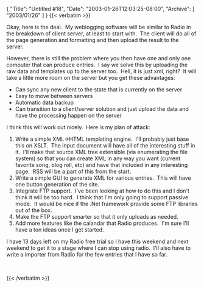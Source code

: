 {
  "Title": "Untitled #18",
  "Date": "2003-01-26T12:03:25-08:00",
  "Archive": [
    "2003/01/26"
  ]
}
{{< verbatim >}}
<P>Okay, here is the deal.&nbsp; My weblogging software will be similar to Radio in the breakdown of client server, at least to start with.&nbsp; The client will do all of the page generation and formatting and then upload the result to the server.&nbsp; </P>
<P>However, there is still the problem where you then have one and only one computer that can produce entries.&nbsp; I say we solve this by uploading the raw data and templates up to the server too.&nbsp; Hell, it is just xml, right?&nbsp; It will take a little more room on the server but you get these advantages:</P>
<UL>
<LI>Can sync any new client to the state that is currently on the server 
<LI>Easy to move between servers 
<LI>Automatic data backup 
<LI>Can transition to a client/server solution and just upload the data and have the processing happen on the server</LI></UL>
<P>I think this will work out nicely.&nbsp; Here is my plan of attack:</P>
<OL>
<LI>Write a simple XML-&gt;HTML templating engine.&nbsp; I'll probably just base this on XSLT.&nbsp; The input document will have all of the interesting stuff in it.&nbsp; I'll make that source&nbsp;XML tree&nbsp;extensible (via enumerating the file system) so that you can create XML in any way you want (current favorite song, blog roll, etc) and have that included in any interesting page.&nbsp; RSS will be a part of this from the start.
<LI>Write a simple GUI to generate XML for various entries.&nbsp; This will have one button generation of the site.
<LI>Integrate FTP support.&nbsp; I've been looking at how to do this and I don't think it will be&nbsp;too hard.&nbsp; I think that I'm only going to support passive mode.&nbsp; It would be nice if the .Net framework provide some FTP libraries out of the box.
<LI>Make the FTP support smarter so that it only uploads as needed.
<LI>Add more features like the calandar that Radio produces.&nbsp; I'm sure I'll have a ton ideas once I get started.</LI></OL>
<P>I have 13 days left on my Radio free trial so I have this weekend and next weekend to get it to a stage where I can stop using radio.&nbsp; I'll also have to write a importer from Radio for the few entries that I have so far.</P>
<P>&nbsp;</P>
{{< /verbatim >}}
